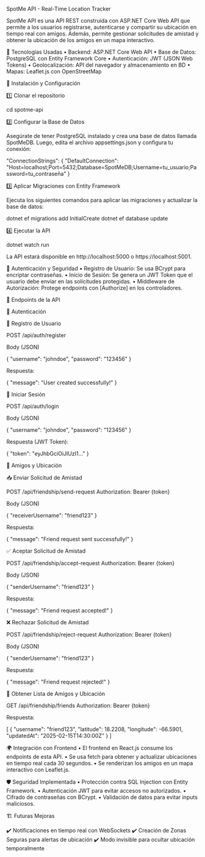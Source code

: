 SpotMe API - Real-Time Location Tracker

SpotMe API es una API REST construida con ASP.NET Core Web API que permite a los usuarios registrarse, autenticarse y compartir su ubicación en tiempo real con amigos. Además, permite gestionar solicitudes de amistad y obtener la ubicación de los amigos en un mapa interactivo.

📌 Tecnologías Usadas
	•	Backend: ASP.NET Core Web API
	•	Base de Datos: PostgreSQL con Entity Framework Core
	•	Autenticación: JWT (JSON Web Tokens)
	•	Geolocalización: API del navegador y almacenamiento en BD
	•	Mapas: Leaflet.js con OpenStreetMap

🚀 Instalación y Configuración

1️⃣ Clonar el repositorio

cd spotme-api

2️⃣ Configurar la Base de Datos

Asegúrate de tener PostgreSQL instalado y crea una base de datos llamada SpotMeDB. Luego, edita el archivo appsettings.json y configura tu conexión:

"ConnectionStrings": {
  "DefaultConnection": "Host=localhost;Port=5432;Database=SpotMeDB;Username=tu_usuario;Password=tu_contraseña"
}

3️⃣ Aplicar Migraciones con Entity Framework

Ejecuta los siguientes comandos para aplicar las migraciones y actualizar la base de datos:

dotnet ef migrations add InitialCreate
dotnet ef database update

4️⃣ Ejecutar la API

dotnet watch run

La API estará disponible en http://localhost:5000 o https://localhost:5001.

🔑 Autenticación y Seguridad
	•	Registro de Usuario: Se usa BCrypt para encriptar contraseñas.
	•	Inicio de Sesión: Se genera un JWT Token que el usuario debe enviar en las solicitudes protegidas.
	•	Middleware de Autorización: Protege endpoints con [Authorize] en los controladores.

📍 Endpoints de la API

🔹 Autenticación

📝 Registro de Usuario

POST /api/auth/register

Body (JSON)

{
  "username": "johndoe",
  "password": "123456"
}

Respuesta:

{
  "message": "User created successfully!"
}

🔑 Iniciar Sesión

POST /api/auth/login

Body (JSON)

{
  "username": "johndoe",
  "password": "123456"
}

Respuesta (JWT Token):

{
  "token": "eyJhbGciOiJIUzI1..."
}

🔹 Amigos y Ubicación

📥 Enviar Solicitud de Amistad

POST /api/friendship/send-request
Authorization: Bearer {token}

Body (JSON)

{
  "receiverUsername": "friend123"
}

Respuesta:

{
  "message": "Friend request sent successfully!"
}

✅ Aceptar Solicitud de Amistad

POST /api/friendship/accept-request
Authorization: Bearer {token}

Body (JSON)

{
  "senderUsername": "friend123"
}

Respuesta:

{
  "message": "Friend request accepted!"
}

❌ Rechazar Solicitud de Amistad

POST /api/friendship/reject-request
Authorization: Bearer {token}

Body (JSON)

{
  "senderUsername": "friend123"
}

Respuesta:

{
  "message": "Friend request rejected!"
}

👥 Obtener Lista de Amigos y Ubicación

GET /api/friendship/friends
Authorization: Bearer {token}

Respuesta:

[
  {
    "username": "friend123",
    "latitude": 18.2208,
    "longitude": -66.5901,
    "updatedAt": "2025-02-15T14:30:00Z"
  }
]

🌍 Integración con Frontend
	•	El frontend en React.js consume los endpoints de esta API.
	•	Se usa fetch para obtener y actualizar ubicaciones en tiempo real cada 30 segundos.
	•	Se renderizan los amigos en un mapa interactivo con Leaflet.js.

🛡️ Seguridad Implementada
	•	Protección contra SQL Injection con Entity Framework.
	•	Autenticación JWT para evitar accesos no autorizados.
	•	Cifrado de contraseñas con BCrypt.
	•	Validación de datos para evitar inputs maliciosos.

🏗️ Futuras Mejoras

✔️ Notificaciones en tiempo real con WebSockets
✔️ Creación de Zonas Seguras para alertas de ubicación
✔️ Modo invisible para ocultar ubicación temporalmente


